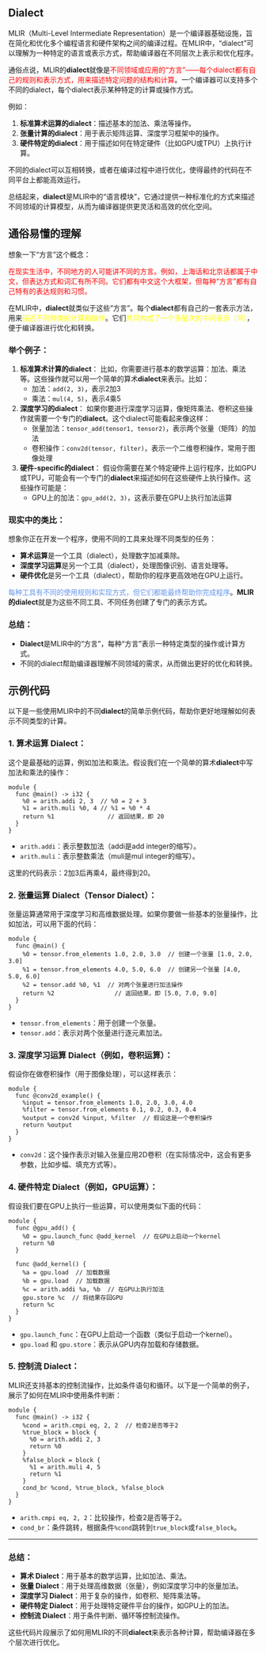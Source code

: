 ## Dialect

MLIR（Multi-Level Intermediate Representation）是一个编译器基础设施，旨在简化和优化多个编程语言和硬件架构之间的编译过程。在MLIR中，“dialect”可以理解为一种特定的语言或表示方式，帮助编译器在不同层次上表示和优化程序。

通俗点说，MLIR的**dialect**就像是<font color='red'>不同领域或应用的“方言”——每个dialect都有自己的规则和表示方式，用来描述特定问题的结构和计算</font>。一个编译器可以支持多个不同的dialect，每个dialect表示某种特定的计算或操作方式。

例如：

1. **标准算术运算的dialect**：描述基本的加法、乘法等操作。
2. **张量计算的dialect**：用于表示矩阵运算、深度学习框架中的操作。
3. **硬件特定的dialect**：用于描述如何在特定硬件（比如GPU或TPU）上执行计算。

不同的dialect可以互相转换，或者在编译过程中进行优化，使得最终的代码在不同平台上都能高效运行。

总结起来，**dialect**是MLIR中的“语言模块”，它通过提供一种标准化的方式来描述不同领域的计算模型，从而为编译器提供更灵活和高效的优化空间。

## 通俗易懂的理解

想象一下“方言”这个概念：

<font color='red'>在现实生活中，不同地方的人可能讲不同的方言。例如，上海话和北京话都属于中文，但表达方式和词汇有所不同。它们都有中文这个大框架，但每种“方言”都有自己特有的表达规则和习惯。</font>

在MLIR中，**dialect**就类似于这些“方言”。每个**dialect**都有自己的一套表示方法，用来<font color='yellow'>描述不同种类的计算和操作</font>。它们<font color='yellow'>共同构成了一个多层次的中间表示（IR）</font>，便于编译器进行优化和转换。

### 举个例子：

1. **标准算术计算的dialect**： 比如，你需要进行基本的数学运算：加法、乘法等。这些操作就可以用一个简单的算术**dialect**来表示。比如：
   - 加法：`add(2, 3)`，表示2加3
   - 乘法：`mul(4, 5)`，表示4乘5
2. **深度学习的dialect**： 如果你要进行深度学习运算，像矩阵乘法、卷积这些操作就需要一个专门的**dialect**。这个dialect可能看起来像这样：
   - 张量加法：`tensor_add(tensor1, tensor2)`，表示两个张量（矩阵）的加法
   - 卷积操作：`conv2d(tensor, filter)`，表示一个二维卷积操作，常用于图像处理
3. **硬件-specific的dialect**： 假设你需要在某个特定硬件上运行程序，比如GPU或TPU，可能会有一个专门的**dialect**来描述如何在这些硬件上执行操作。这些操作可能是：
   - GPU上的加法：`gpu_add(2, 3)`，这表示要在GPU上执行加法运算

### 现实中的类比：

想象你正在开发一个程序，使用不同的工具来处理不同类型的任务：

- **算术运算**是一个工具（dialect），处理数字加减乘除。
- **深度学习运算**是另一个工具（dialect），处理图像识别、语言处理等。
- **硬件优化**是另一个工具（dialect），帮助你的程序更高效地在GPU上运行。

<font color='cornflowerblue'>每种工具有不同的使用规则和实现方式，但它们都能最终帮助你完成程序</font>。**MLIR的dialect**就是为这些不同工具、不同任务创建了专门的表示方式。

### 总结：

- **Dialect**是MLIR中的“方言”，每种“方言”表示一种特定类型的操作或计算方式。
- 不同的dialect帮助编译器理解不同领域的需求，从而做出更好的优化和转换。

## 示例代码

以下是一些使用MLIR中的不同**dialect**的简单示例代码，帮助你更好地理解如何表示不同类型的计算。

### 1. **算术运算 Dialect**：

这个是最基础的运算，例如加法和乘法。假设我们在一个简单的算术**dialect**中写加法和乘法的操作：

```
module {
  func @main() -> i32 {
    %0 = arith.addi 2, 3  // %0 = 2 + 3
    %1 = arith.muli %0, 4 // %1 = %0 * 4
    return %1               // 返回结果，即 20
  }
}
```

- `arith.addi`：表示整数加法（addi是add integer的缩写）。
- `arith.muli`：表示整数乘法（muli是mul integer的缩写）。

这里的代码表示：2加3后再乘4，最终得到20。

### 2. **张量运算 Dialect（Tensor Dialect）**：

张量运算通常用于深度学习和高维数据处理。如果你要做一些基本的张量操作，比如加法，可以用下面的代码：

```
module {
  func @main() {
    %0 = tensor.from_elements 1.0, 2.0, 3.0  // 创建一个张量 [1.0, 2.0, 3.0]
    %1 = tensor.from_elements 4.0, 5.0, 6.0  // 创建另一个张量 [4.0, 5.0, 6.0]
    %2 = tensor.add %0, %1  // 对两个张量进行加法操作
    return %2                 // 返回结果，即 [5.0, 7.0, 9.0]
  }
}
```

- `tensor.from_elements`：用于创建一个张量。
- `tensor.add`：表示对两个张量进行逐元素加法。

### 3. **深度学习运算 Dialect（例如，卷积运算）**：

假设你在做卷积操作（用于图像处理），可以这样表示：

```
module {
  func @conv2d_example() {
    %input = tensor.from_elements 1.0, 2.0, 3.0, 4.0
    %filter = tensor.from_elements 0.1, 0.2, 0.3, 0.4
    %output = conv2d %input, %filter  // 假设这是一个卷积操作
    return %output
  }
}
```

- `conv2d`：这个操作表示对输入张量应用2D卷积（在实际情况中，这会有更多参数，比如步幅、填充方式等）。

### 4. **硬件特定 Dialect（例如，GPU运算）**：

假设我们要在GPU上执行一些运算，可以使用类似下面的代码：

```
module {
  func @gpu_add() {
    %0 = gpu.launch_func @add_kernel  // 在GPU上启动一个kernel
    return %0
  }
  
  func @add_kernel() {
    %a = gpu.load  // 加载数据
    %b = gpu.load  // 加载数据
    %c = arith.addi %a, %b  // 在GPU上执行加法
    gpu.store %c  // 将结果存回GPU
    return %c
  }
}
```

- `gpu.launch_func`：在GPU上启动一个函数（类似于启动一个kernel）。
- `gpu.load` 和 `gpu.store`：表示从GPU内存加载和存储数据。

### 5. **控制流 Dialect**：

MLIR还支持基本的控制流操作，比如条件语句和循环。以下是一个简单的例子，展示了如何在MLIR中使用条件判断：

```
module {
  func @main() -> i32 {
    %cond = arith.cmpi eq, 2, 2  // 检查2是否等于2
    %true_block = block {
      %0 = arith.addi 2, 3
      return %0
    }
    %false_block = block {
      %1 = arith.muli 4, 5
      return %1
    }
    cond_br %cond, %true_block, %false_block
  }
}
```

- `arith.cmpi eq, 2, 2`：比较操作，检查2是否等于2。
- `cond_br`：条件跳转，根据条件`%cond`跳转到`true_block`或`false_block`。

------

### 总结：

- **算术 Dialect**：用于基本的数学运算，比如加法、乘法。
- **张量 Dialect**：用于处理高维数据（张量），例如深度学习中的张量加法。
- **深度学习 Dialect**：用于复杂的操作，如卷积、矩阵乘法等。
- **硬件特定 Dialect**：用于处理特定硬件平台的操作，如GPU上的加法。
- **控制流 Dialect**：用于条件判断、循环等控制流操作。

这些代码片段展示了如何用MLIR的不同**dialect**来表示各种计算，帮助编译器在多个层次进行优化。